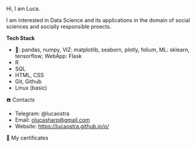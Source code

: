 Hi, I am Luca.

I am interested in Data Science and its applications in the domain of social sciences and socially responsible proects.

**Tech Stack**
* 🐍: pandas, numpy, VIZ: matplotlib, seaborn, plotly, folium, ML: sklearn, tensorflow; WebApp: Flask 
* R
* SQL
* HTML, CSS
* Git, Github
* Linux (basic)

☎️ Contacts
* Telegram: @lucaostra
* Email: olucasharp@gmail.com
* Website: https://lucaostra.github.io/o/

📜 My certificates
